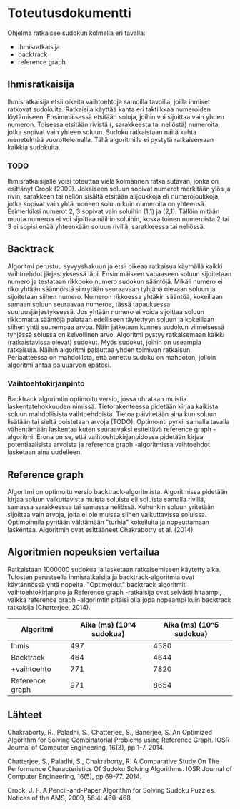 # Toteutusdokumentti

Ohjelma ratkaisee sudokun kolmella eri tavalla:
* ihmisratkaisija
* backtrack
* reference graph

## Ihmisratkaisija

Ihmisratkaisija etsii oikeita vaihtoehtoja samoilla tavoilla, joilla ihmiset ratkovat sudokuita. Ratkaisija käyttää kahta eri taktiikkaa numeroiden löytämiseen. Ensimmäisessä etsitään soluja, joihin voi sijoittaa vain yhden numeron. Toisessa etsitään rivistä (, sarakkeesta tai neliöstä) numeroita, jotka sopivat vain yhteen soluun. Sudoku ratkaistaan näitä kahta menetelmää vuorottelemalla. Tällä algoritmilla ei pystytä ratkaisemaan kaikkia sudokuita.

### TODO

Ihmisratkaisijalle voisi toteuttaa vielä kolmannen ratkaisutavan, jonka on esittänyt Crook (2009). Jokaiseen soluun sopivat numerot merkitään ylös ja rivin, sarakkeen tai neliön sisältä etsitään alijoukkoja eli numerojoukkoja, jotka sopivat vain yhtä moneen soluun kuin numeroita on yhteensä. Esimerkiksi numerot 2, 3 sopivat vain soluihin (1,1) ja (2,1). Tällöin mitään muuta numeroa ei voi sijoittaa näihin soluihin, koska toinen numeroista 2 tai 3 ei sopisi enää yhteenkään soluun rivillä, sarakkeessa tai neliössä.

## Backtrack

Algoritmi perustuu syvyyshakuun ja etsii oikeaa ratkaisua käymällä kaikki vaihtoehdot järjestyksessä läpi. Ensimmäiseen vapaaseen soluun sijoitetaan numero ja testataan rikkooko numero sudokun sääntöjä. Mikäli numero ei riko yhtään säännöistä siirrytään seuraavaan tyhjänä olevaan soluun ja sijoitetaan siihen numero. Numeron rikkoessa yhtäkin sääntöä, kokeillaan samaan soluun seuraavaa numeroa, tässä tapauksessa suuruusjärjestyksessä. Jos yhtään numero ei voida sijoittaa soluun rikkomatta sääntöjä palataan edelliseen täytettyyn soluun ja kokeillaan siihen yhtä suurempaa arvoa. Näin jatketaan kunnes sudokun viimeisessä tyhjässä solussa on kelvollinen arvo. Algoritmi pystyy ratkaisemaan kaikki (ratkaistavissa olevat) sudokut. Myös sudokut, joihin on useampia ratkaisuja. Näihin algoritmi palauttaa yhden toimivan ratkaisun. Periaatteessa on mahdollista, että annettu sudoku on mahdoton, jolloin algoritmi antaa paluuarvon epätosi.

### Vaihtoehtokirjanpinto

Backtrack algorimtin optimoitu versio, jossa uhrataan muistia laskentatehokkuuden nimissä. Tietorakenteessa pidetään kirjaa kaikista soluun mahdollisista vaihtoehdoista. Tietoa päivitetään aina kun soluun lisätään tai sieltä poistetaan arvoja (TODO). Optimointi pyrkii samalla tavalla vähentämään laskentaa kuten seuraavaksi esiteltävä reference graph -algoritmi. Erona on se, että vaihtoehtokirjanpidossa pidetään kirjaa potentiaalisista arvoista ja reference graph -algoritmissa vaihtoehdot lasketaan aina uudelleen.

## Reference graph

Algoritmi on optimoitu versio backtrack-algoritmista. Algoritmissa pidetään kirjaa soluun vaikuttavista muista soluista eli soluista samalla rivillä, samassa sarakkeessa tai samassa neliössä. Kuhunkin soluun yritetään sijoittaa vain arvoja, joita ei ole muissa siihen vaikuttavissa soluissa. Optimoinnila pyritään välttämään "turhia" kokeiluita ja nopeuttamaan laskentaa. Algoritmin ovat esittääneet Chakrabotry et al. (2014).

## Algoritmien nopeuksien vertailua

Ratkaistaan 1000000 sudokua ja lasketaan ratkaisemiseen käytetty aika. Tulosten perusteella ihmisratkaisija ja backtrack-algoritmia ovat käytännössä yhtä nopeita. "Optimoidut" backtrack algoritmit vaihtoehtokirjanpito ja Reference graph -ratkaisija ovat selvästi hitaampi, vaikka reference graph -algorimtin pitäisi olla jopa nopeampi kuin backtrack ratkaisija (Chatterjee, 2014).

Algoritmi       | Aika (ms) (10^4 sudokua) | Aika (ms) (10^5 sudokua)
--------------- | ------------------------ | -----------------------
Ihmis           | 497                      | 4580
Backtrack       | 464                      | 4644
+vaihtoehto     | 771                      | 7820
Reference graph | 971                      | 8654


## Lähteet

Chakraborty, R.,  Paladhi, S., Chatterjee, S., Banerjee, S. An Optimized Algorithm for Solving Combinatorial Problems using Reference Graph. IOSR Journal of Computer Engineering, 16(3), pp 1-7. 2014.

Chatterjee, S., Paladhi, S., Chakraborty, R. A Comparative Study On The Performance Characteristics Of Sudoku Solving Algorithms. IOSR Journal of Computer Engineering, 16(5), pp 69-77. 2014.

Crook, J. F. A Pencil-and-Paper Algorithm for Solving Sudoku Puzzles. Notices of the AMS, 2009, 56.4: 460-468. 